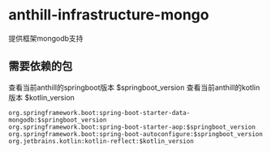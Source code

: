 # anthill-infrastructure-mongo

提供框架mongodb支持

## 需要依赖的包

查看当前anthill的springboot版本 $springboot_version
查看当前anthill的kotlin版本 $kotlin_version

```
org.springframework.boot:spring-boot-starter-data-mongodb:$springboot_version
org.springframework.boot:spring-boot-starter-aop:$springboot_version
org.springframework.boot:spring-boot-autoconfigure:$springboot_version
org.jetbrains.kotlin:kotlin-reflect:$kotlin_version
```